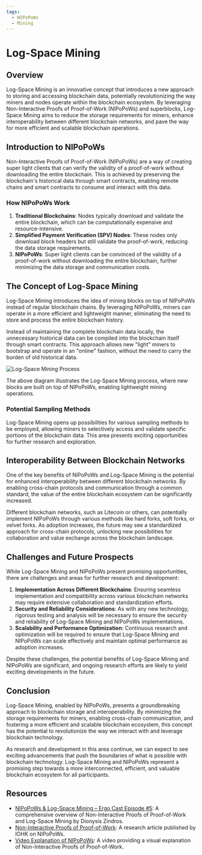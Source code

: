 ```yaml
---
tags:
  - NIPoPoWs
  - Mining
---
```

# Log-Space Mining

## Overview

Log-Space Mining is an innovative concept that introduces a new approach to storing and accessing blockchain data, potentially revolutionizing the way miners and nodes operate within the blockchain ecosystem. By leveraging Non-Interactive Proofs of Proof-of-Work (NIPoPoWs) and superblocks, Log-Space Mining aims to reduce the storage requirements for miners, enhance interoperability between different blockchain networks, and pave the way for more efficient and scalable blockchain operations.

## Introduction to NIPoPoWs

Non-Interactive Proofs of Proof-of-Work (NIPoPoWs) are a way of creating super light clients that can verify the validity of a proof-of-work without downloading the entire blockchain. This is achieved by preserving the blockchain's historical data through smart contracts, enabling remote chains and smart contracts to consume and interact with this data.

### How NIPoPoWs Work

1. **Traditional Blockchains**: Nodes typically download and validate the entire blockchain, which can be computationally expensive and resource-intensive.
2. **Simplified Payment Verification (SPV) Nodes**: These nodes only download block headers but still validate the proof-of-work, reducing the data storage requirements.
3. **NIPoPoWs**: Super light clients can be convinced of the validity of a proof-of-work without downloading the entire blockchain, further minimizing the data storage and communication costs.

## The Concept of Log-Space Mining

Log-Space Mining introduces the idea of mining blocks on top of NIPoPoWs instead of regular blockchain chains. By leveraging NIPoPoWs, miners can operate in a more efficient and lightweight manner, eliminating the need to store and process the entire blockchain history.

Instead of maintaining the complete blockchain data locally, the unnecessary historical data can be compiled into the blockchain itself through smart contracts. This approach allows new "light" miners to bootstrap and operate in an "online" fashion, without the need to carry the burden of old historical data.

![Log-Space Mining Process](log-space-mining-process.png)

The above diagram illustrates the Log-Space Mining process, where new blocks are built on top of NIPoPoWs, enabling lightweight mining operations.

### Potential Sampling Methods

Log-Space Mining opens up possibilities for various sampling methods to be employed, allowing miners to selectively access and validate specific portions of the blockchain data. This area presents exciting opportunities for further research and exploration.

## Interoperability Between Blockchain Networks

One of the key benefits of NIPoPoWs and Log-Space Mining is the potential for enhanced interoperability between different blockchain networks. By enabling cross-chain protocols and communication through a common standard, the value of the entire blockchain ecosystem can be significantly increased.

Different blockchain networks, such as Litecoin or others, can potentially implement NIPoPoWs through various methods like hard forks, soft forks, or velvet forks. As adoption increases, the future may see a standardized approach for cross-chain protocols, unlocking new possibilities for collaboration and value exchange across the blockchain landscape.

## Challenges and Future Prospects

While Log-Space Mining and NIPoPoWs present promising opportunities, there are challenges and areas for further research and development:

1. **Implementation Across Different Blockchains**: Ensuring seamless implementation and compatibility across various blockchain networks may require extensive collaboration and standardization efforts.
2. **Security and Reliability Considerations**: As with any new technology, rigorous testing and analysis will be necessary to ensure the security and reliability of Log-Space Mining and NIPoPoWs implementations.
3. **Scalability and Performance Optimization**: Continuous research and optimization will be required to ensure that Log-Space Mining and NIPoPoWs can scale effectively and maintain optimal performance as adoption increases.

Despite these challenges, the potential benefits of Log-Space Mining and NIPoPoWs are significant, and ongoing research efforts are likely to yield exciting developments in the future.

## Conclusion

Log-Space Mining, enabled by NIPoPoWs, presents a groundbreaking approach to blockchain storage and interoperability. By minimizing the storage requirements for miners, enabling cross-chain communication, and fostering a more efficient and scalable blockchain ecosystem, this concept has the potential to revolutionize the way we interact with and leverage blockchain technology.

As research and development in this area continue, we can expect to see exciting advancements that push the boundaries of what is possible with blockchain technology. Log-Space Mining and NIPoPoWs represent a promising step towards a more interconnected, efficient, and valuable blockchain ecosystem for all participants.

## Resources

- [NIPoPoWs & Log-Space Mining – Ergo Cast Episode #5](https://ergocast.io/episode/NIPoPoWs-ergo-cast-episode-5/): A comprehensive overview of Non-Interactive Proofs of Proof-of-Work and Log-Space Mining by Dionysis Zindros.
- [Non-Interactive Proofs of Proof-of-Work](https://eprint.iacr.org/2021/623.pdf): A research article published by IOHK on NIPoPoWs.
- [Video Explanation of NIPoPoWs](https://www.youtube.com/watch?v=s05ypkSC7gk): A video providing a visual explanation of Non-Interactive Proofs of Proof-of-Work.